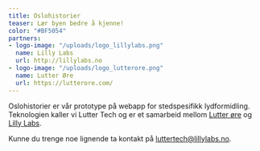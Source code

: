 ```yaml
---
title: Oslohistorier
teaser: Lær byen bedre å kjenne!
color: "#BF5054"
partners:
- logo-image: "/uploads/logo_lillylabs.png"
  name: Lilly Labs
  url: http://lillylabs.no
- logo-image: "/uploads/logo_lutterore.png"
  name: Lutter Øre
  url: https://lutterore.com/
---
```


Oslohistorier er vår prototype på webapp for stedspesifikk lydformidling. 
Teknologien kaller vi Lutter Tech og er et samarbeid mellom [Lutter øre](https://lutterore.com/) 
og [Lilly Labs](http://lillylabs.no).

Kunne du trenge noe lignende ta kontakt på luttertech@lillylabs.no.



